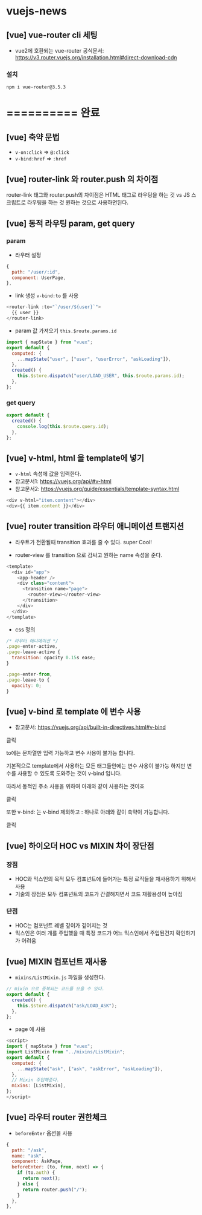 # vuejs-news

## [vue] vue-router cli 세팅

- vue2에 호환되는 vue-router 공식문서: https://v3.router.vuejs.org/installation.html#direct-download-cdn

### 설치

```
npm i vue-router@3.5.3
```

==========
완료
==========

## [vue] 축약 문법

- `v-on:click` => `@:click`
- `v-bind:href` => `:href`

## [vue] router-link 와 router.push 의 차이점

router-link 태그와 router.push의 차이점은 HTML 태그로 라우팅을 하는 것 vs JS 스크립트로 라우팅을 하는 것
원하는 것으로 사용하면된다.

## [vue] 동적 라우팅 param, get query

### param

- 라우터 설정

```js
{
  path: "/user/:id",
  component: UserPage,
},
```

- link 생성 `v-bind:to` 를 사용

```js
<router-link :to="`/user/${user}`">
  {{ user }}
</router-link>
```

- param 값 가져오기 `this.$route.params.id`

```js
import { mapState } from "vuex";
export default {
  computed: {
    ...mapState("user", ["user", "userError", "askLoading"]),
  },
  created() {
    this.$store.dispatch("user/LOAD_USER", this.$route.params.id);
  },
};
```

### get query

```js
export default {
  created() {
    console.log(this.$route.query.id);
  },
};
```

## [vue] v-html, html 을 template에 넣기

- `v-html` 속성에 값을 입력한다.
- 참고문서1: https://vuejs.org/api/#v-html
- 참고문서2: https://vuejs.org/guide/essentials/template-syntax.html

```js
<div v-html="item.content"></div>
<div>{{ item.content }}</div>
```

## [vue] router transition 라우터 애니메이션 트랜지션

- 라우트가 전환될때 transition 효과를 줄 수 있다. super Cool!

- router-view 를 transition 으로 감싸고 원하는 name 속성을 준다.

```js
<template>
  <div id="app">
    <app-header />
    <div class="content">
      <transition name="page">
        <router-view></router-view>
      </transition>
    </div>
  </div>
</template>
```

- css 정의

```js
/* 라우터 애니메이션 */
.page-enter-active,
.page-leave-active {
  transition: opacity 0.15s ease;
}

.page-enter-from,
.page-leave-to {
  opacity: 0;
}
```

## [vue] v-bind 로 template 에 변수 사용

- 참고문서: https://vuejs.org/api/built-in-directives.html#v-bind

<router-link to="/주소1/주소2">클릭</router-link>

to에는 문자열만 입력 가능하고 변수 사용이 불가능 합니다.

기본적으로 template에서 사용하는 모든 태그들안에는 변수 사용이 불가능 하지만 변수를 사용할 수 있도록 도와주는 것이 v-bind 입니다.

따라서 동적인 주소 사용을 위하여 아래와 같이 사용하는 것이죠

<router-link v-bind:to="`/user/${item.id}`">클릭</router-link>

또한 v-bind: 는 v-bind 제외하고 : 하나로 아래와 같이 축약이 가능합니다.

<router-link :to="`/user/${item.id}`">클릭</router-link>

## [vue] 하이오더 HOC vs MIXIN 차이 장단점

### 장점

- HOC와 믹스인의 목적 모두 컴포넌트에 들어가는 특정 로직들을 재사용하기 위해서 사용
- 기술의 장점은 모두 컴포넌트의 코드가 간결해지면서 코드 재활용성이 높아짐

### 단점

- HOC는 컴포넌트 레벨 깊이가 깊어지는 것
- 믹스인은 여러 개를 주입했을 때 특정 코드가 어느 믹스인에서 주입된건지 확인하기가 어려움

## [vue] MIXIN 컴포넌트 재사용

- `mixins/ListMixin.js` 파일을 생성한다.

```js
// mixin 으로 중복되는 코드를 모을 수 있다.
export default {
  created() {
    this.$store.dispatch("ask/LOAD_ASK");
  },
};
```

- page 에 사용

```js
<script>
import { mapState } from "vuex";
import ListMixin from "../mixins/ListMixin";
export default {
  computed: {
    ...mapState("ask", ["ask", "askError", "askLoading"]),
  },
  // Mixin 주입해준다.
  mixins: [ListMixin],
};
</script>
```

## [vue] 라우터 router 권한체크

- `beforeEnter` 옵션을 사용

```js
{
  path: "/ask",
  name: "ask",
  component: AskPage,
  beforeEnter: (to, from, next) => {
    if (to.auth) {
      return next();
    } else {
      return router.push("/");
    }
  },
},
```
